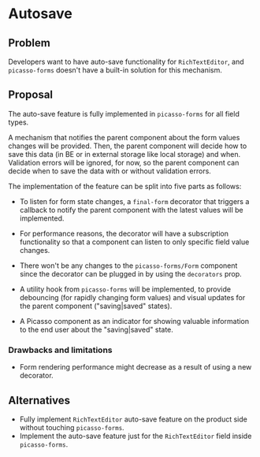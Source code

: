 # Autosave

## Problem

Developers want to have auto-save functionality for `RichTextEditor`, and `picasso-forms` doesn't have a built-in solution for this mechanism.

## Proposal

The auto-save feature is fully implemented in `picasso-forms` for all field types.

A mechanism that notifies the parent component about the form values changes will be provided. Then, the parent component will decide how to save this data (in BE or in external storage like local storage) and when. Validation errors will be ignored, for now, so the parent component can decide when to save the data with or without validation errors.

The implementation of the feature can be split into five parts as follows:

- To listen for form state changes, a `final-form` decorator that triggers a callback to notify the parent component with the latest values will be implemented.

- For performance reasons, the decorator will have a subscription functionality so that a component can listen to only specific field value changes.

- There won't be any changes to the `picasso-forms/Form` component since the decorator can be plugged in by using the `decorators` prop.

- A utility hook from `picasso-forms` will be implemented, to provide debouncing (for rapidly changing form values) and visual updates for the parent component ("saving|saved" states).

- A Picasso component as an indicator for showing valuable information to the end user about the "saving|saved" state.

### Drawbacks and limitations

- Form rendering performance might decrease as a result of using a new decorator.

## Alternatives

- Fully implement `RichTextEditor` auto-save feature on the product side without touching `picasso-forms`.
- Implement the auto-save feature just for the `RichTextEditor` field inside `picasso-forms`.
